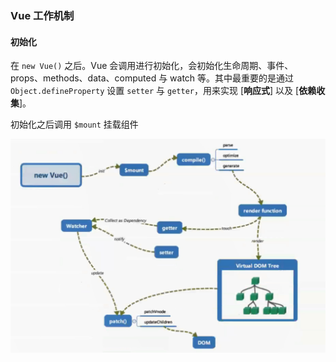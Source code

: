 ### Vue 工作机制

#### 初始化

在 `new Vue()` 之后。Vue 会调用进行初始化，会初始化生命周期、事件、props、methods、data、computed 与 watch 等。其中最重要的是通过 `Object.defineProperty` 设置 `setter` 与 `getter`，用来实现 [**响应式**] 以及 [**依赖收集**]。

初始化之后调用 `$mount` 挂载组件

![1581140525847](assets/1581140525847.png)
